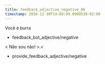 ```yaml
---
title: feedback_adjective_negative_06
timestamp: 2016-12-30T19:08:09.0908538-02:00
---
```


Você é burra
* feedback_bot_adjective/negative

< Não sou não! >.<
* provide_feedback_adjective/negative
